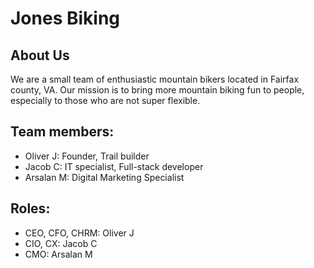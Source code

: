 # Jones Biking

## About Us
We are a small team of enthusiastic mountain bikers located in Fairfax county, VA. Our mission is to bring more mountain biking fun to people, especially to those who are not super flexible.

## Team members:
- Oliver J: Founder, Trail builder
- Jacob C: IT specialist, Full-stack developer
- Arsalan M: Digital Marketing Specialist

## Roles:
- CEO, CFO, CHRM: Oliver J
- CIO, CX: Jacob C
- CMO: Arsalan M

<!--
**jonesbiking/jonesbiking** is a ✨ _special_ ✨ repository because its `README.md` (this file) appears on your GitHub profile.

Here are some ideas to get you started:

- 🔭 I’m currently working on ...
- 🌱 I’m currently learning ...
- 👯 I’m looking to collaborate on ...
- 🤔 I’m looking for help with ...
- 💬 Ask me about ...
- 📫 How to reach me: ...
- 😄 Pronouns: ...
- ⚡ Fun fact: ...
-->
